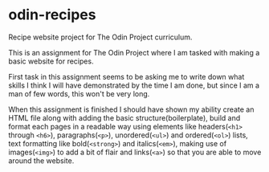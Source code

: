 # odin-recipes
Recipe website project for The Odin Project curriculum.

This is an assignment for The Odin Project where I am tasked with making a basic website for recipes.

First task in this assignment seems to be asking me to write down what skills I think I will have demonstrated by the time I am done, but since I am a man of few words, this won't be very long.

When this assignment is finished I should have shown my ability create an HTML file along with adding the basic structure(boilerplate), build and format each pages in a readable way using elements like headers(`<h1>` through `<h6>`), paragraphs(`<p>`), unordered(`<ul>`) and ordered(`<ol>`) lists, text formatting like bold(`<strong>`) and italics(`<em>`), making use of images(`<img>`) to add a bit of flair and links(`<a>`) so that you are able to move around the website.
